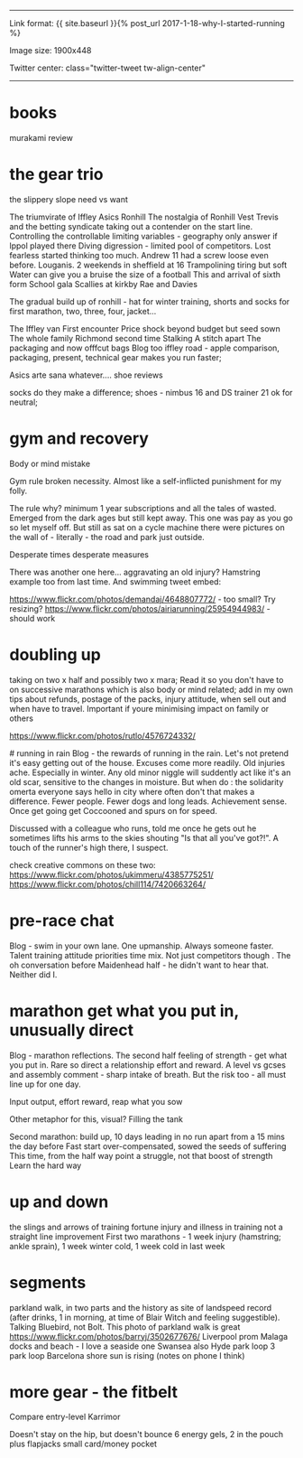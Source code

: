 
-----
Link format:
{{ site.baseurl }}{% post_url 2017-1-18-why-I-started-running %}

Image size:
1900x448

Twitter center:
class="twitter-tweet tw-align-center"

-----

# books

murakami review



# the gear trio

the slippery slope
need vs want

The triumvirate of Iffley Asics Ronhill
The nostalgia of Ronhill
Vest
Trevis and the betting syndicate taking out a contender on the start line. Controlling the controllable limiting variables  - geography only answer if lppol played there 
Diving digression - limited pool of competitors. Lost fearless started thinking too much. Andrew 11 had a screw loose even before. Louganis. 2 weekends in sheffield at 16
Trampolining tiring but soft
Water can give you a bruise the size of a football
This and arrival of sixth form
School gala
Scallies at kirkby
Rae and Davies

The gradual build up of ronhill - hat for winter training, shorts and socks for first marathon, two, three, four, jacket...

The Iffley van
First encounter
Price shock beyond budget but seed sown
The whole family Richmond second time
Stalking
A stitch apart
The packaging and now offfcut bags
Blog too
iffley road - apple comparison, packaging, present, technical gear makes you run faster;


Asics
arte sana whatever....
shoe reviews


 socks do they make a difference; shoes - nimbus 16 and DS trainer 21 ok for neutral;



# gym and recovery 

Body or mind mistake
 
Gym rule broken necessity. Almost like a self-inflicted punishment for my folly.

The rule why? minimum 1 year subscriptions and all the tales of wasted. Emerged from the dark ages but still kept away. This one was pay as you go so let myself off. But still as sat on a cycle machine there were pictures on the wall of  - literally - the road and park just outside.
 
Desperate times desperate measures

There was another one here… aggravating an old injury? Hamstring example too from last time. And swimming tweet embed:
 

 


https://www.flickr.com/photos/demandaj/4648807772/ - too small? Try resizing?
https://www.flickr.com/photos/airiarunning/25954944983/ - should work




# doubling up

taking on two x half and possibly two x mara;
Read it so you don't have to on  successive marathons which is also body or mind related; 
add in my own tips about refunds, postage of the packs, injury attitude, when sell out and when have to travel. Important if youre minimising impact on family or others


https://www.flickr.com/photos/rutlo/4576724332/



​# running in rain
Blog - the rewards of running in the rain. Let's not pretend it's easy getting out of the house. Excuses come more readily. Old injuries ache. Especially in winter. Any old minor niggle will suddently act like it's an old scar, sensitive to the changes in moisture. But when do : the solidarity omerta everyone says hello in city where often don't that makes a difference. Fewer people. Fewer dogs and long leads.
Achievement sense. Once get going get Coccooned and spurs on for speed.

Discussed with a colleague who runs, told me once he gets out he sometimes lifts his arms to the skies shouting "Is that all you've got?!". A touch of the runner's high there, I suspect.

check creative commons on these two:
https://www.flickr.com/photos/ukimmeru/4385775251/
https://www.flickr.com/photos/chill114/7420663264/

# pre-race chat
Blog - swim in your own lane. One upmanship. Always someone faster. Talent training attitude priorities time mix. Not just competitors though . The oh conversation before Maidenhead half - he didn't want to hear that. Neither did I.




# marathon get what you put in, unusually direct
Blog - marathon reflections. The second half feeling of strength - get what you put in. Rare so direct a relationship effort and reward. A level vs gcses and assembly comment - sharp intake of breath. But the risk too - all must line up for one day.

Input output, effort reward, reap what you sow

Other metaphor for this, visual? Filling the tank


Second marathon: 
build up, 10 days leading in no run apart from a 15 mins the day before
Fast start over-compensated, sowed the seeds of suffering
This time, from the half way point a struggle, not that boost of strength
Learn the hard way


# up and down

the slings and arrows of training fortune
injury and illness in training
not a straight line improvement 
First two marathons - 1 week injury (hamstring; ankle sprain), 1 week winter cold, 1 week cold in last week


# segments
parkland walk, in two parts and the history as site of landspeed record (after drinks, 1 in morning, at time of Blair Witch and feeling suggestible). Talking Bluebird, not Bolt. This photo of parkland walk is great https://www.flickr.com/photos/barryj/3502677676/
Liverpool prom
Malaga docks and beach - I love a seaside one
Swansea also
Hyde park loop 3 park loop
Barcelona shore sun is rising (notes on phone I think)



# more gear - the fitbelt

Compare entry-level Karrimor

Doesn't stay on the hip, but doesn't bounce
6 energy gels, 2 in the pouch plus flapjacks
small card/money pocket



